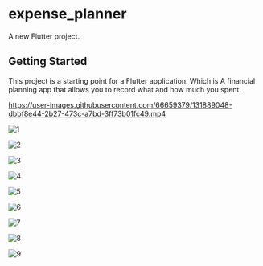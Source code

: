 # expense_planner

A new Flutter project.

## Getting Started

This project is a starting point for a Flutter application. Which is A financial planning app that allows you to record what and how much you spent.

https://user-images.githubusercontent.com/66659379/131889048-dbbf8e44-2b27-473c-a7bd-3ff73b01fc49.mp4

![1](https://user-images.githubusercontent.com/66659379/131928733-2e7194bb-056f-4604-b638-8f086ed4ca2f.png)

![2](https://user-images.githubusercontent.com/66659379/131928739-0e343aed-b04e-4a8a-a4e8-d19b74c98845.png)

![3](https://user-images.githubusercontent.com/66659379/131928746-d5491b02-a754-4d04-b61e-a9b6c27f4db3.png)

![4](https://user-images.githubusercontent.com/66659379/131928751-8fdc6e92-cfd1-4901-83fb-e1b31012bd2e.png)

![5](https://user-images.githubusercontent.com/66659379/131928758-80e20070-b2bd-49d2-8159-353edcf688b0.png)

![6](https://user-images.githubusercontent.com/66659379/131928760-6402baec-471d-4ce6-a144-5b6d2e1b8d94.png)

![7](https://user-images.githubusercontent.com/66659379/131928772-21287e6a-5b77-45e2-87dd-ba6e4de9ce01.png)

![8](https://user-images.githubusercontent.com/66659379/131928779-0588cc51-7a65-4e08-88f4-58be4bc1d4d0.png)

![9](https://user-images.githubusercontent.com/66659379/131928797-f53c6469-1388-47d7-95fa-1f5c9b9f5f27.png)



